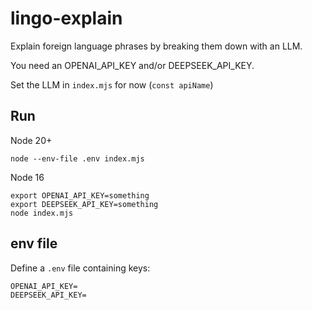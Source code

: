 # lingo-explain

Explain foreign language phrases by breaking them down with an LLM. 

You need an OPENAI_API_KEY and/or DEEPSEEK_API_KEY.

Set the LLM in `index.mjs` for now (`const apiName`)

## Run

Node 20+

```
node --env-file .env index.mjs
```

Node 16

```
export OPENAI_API_KEY=something
export DEEPSEEK_API_KEY=something
node index.mjs
```

## env file

Define a `.env` file containing keys:

```
OPENAI_API_KEY=
DEEPSEEK_API_KEY=
```